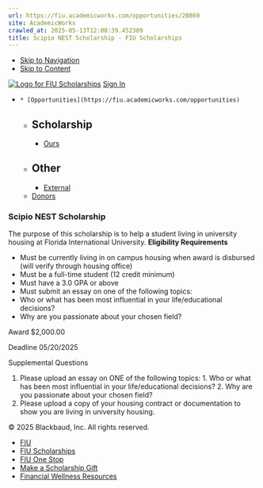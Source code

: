 ```yaml
---
url: https://fiu.academicworks.com/opportunities/20869
site: AcademicWorks
crawled_at: 2025-05-13T12:08:39.452309
title: Scipio NEST Scholarship - FIU Scholarships
---
```


  * [Skip to Navigation](https://fiu.academicworks.com/opportunities/20869#navigation)
  * [Skip to Content](https://fiu.academicworks.com/opportunities/20869#main)

[![Logo for FIU Scholarships](https://s3.amazonaws.com/static.academicworks.com/clients/fiu/assets/images/logo.png)](http://fiu.academicworks.com) [Sign In](https://fiu.academicworks.com/users/sign_in)
  *     * [Opportunities](https://fiu.academicworks.com/opportunities)
      * ## Scholarship
        * [Ours](https://fiu.academicworks.com/opportunities)
      * ## Other
        * [External](https://fiu.academicworks.com/opportunities/external)
    * [Donors](https://fiu.academicworks.com/donors)


### Scipio NEST Scholarship
The purpose of this scholarship is to help a student living in university housing at Florida International University.
**Eligibility Requirements**
  * Must be currently living in on campus housing when award is disbursed (will verify through housing office)
  * Must be a full-time student (12 credit minimum)
  * Must have a 3.0 GPA or above
  * Must submit an essay on one of the following topics:
  * Who or what has been most influential in your life/educational decisions?
  * Why are you passionate about your chosen field?



Award
    $2,000.00 

Deadline
    05/20/2025 

Supplemental Questions
    
  1. Please upload an essay on ONE of the following topics: 1. Who or what has been most influential in your life/educational decisions? 2. Why are you passionate about your chosen field?
  2. Please upload a copy of your housing contract or documentation to show you are living in university housing.


© 2025 Blackbaud, Inc. All rights reserved. 
  * [FIU ](http://fiu.edu/)
  * [FIU Scholarships](http://scholarships.fiu.edu)
  * [FIU One Stop](http://onestop.fiu.edu)
  * [Make a Scholarship Gift](https://give.fiu.edu/give-now/)
  * [Financial Wellness Resources](https://go.fiu.edu/iGrad)


